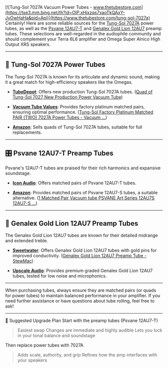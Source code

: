 [![Tung-Sol 7027A Vacuum Power Tubes - www.thetubestore.com](https://tse3.mm.bing.net/th?id=OIP.xHixzqs7xaoTkQAxY-JyOwHaHa&pid=Api)](https://www.thetubestore.com/tung-sol-7027a)
Certainly! Here are some reliable sources for the [Tung-Sol 7027A](https://www.tubedepot.com/products/tung-sol-7027-new-production-power-vacuum-tube?srsltid=AfmBOoqyayH64CwT2AGArE22vQQJBdaSuS3gGlf3yYszFnQA93xeeF0L) power tubes, as well as the [Psvane 12AU7-T](https://www.amazon.com/Matched-PSVANE-12AU7-S-replace-12AU7-T/dp/B08GM6V74F) and [Genalex Gold Lion 12AU7](https://www.amazon.com/Genalex-Gold-Lion-12AU7-Tube/dp/B00D0E8EFQ) preamp tubes. These selections are well-regarded in the audiophile community and should complement your Terra 6L6 amplifier and Omega Super Alnico High Output XRS speakers.

---

## 🔌 Tung-Sol 7027A Power Tubes

The Tung-Sol 7027A is known for its articulate and dynamic sound, making it a great match for high-efficiency speakers like the Omegas.

- **[TubeDepot](https://www.tubedepot.com/products/tung-sol-7027-new-production-power-vacuum-tube)**: Offers new production Tung-Sol 7027A tubes. ([Quad of Tung-Sol 7027 New Production Power Vacuum Tube](https://www.amazon.com/Quad-Tung-Sol-Production-Power-Vacuum/dp/B07BHT5LZ9?utm_source=chatgpt.com))

- **[Vacuum Tube Values](https://vacuumtubevalues.com/product/tung-sol-factory-platinum-matched-pair-two-7027a-power-tubes/)**: Provides factory platinum matched pairs, ensuring optimal performance. ([Tung-Sol Factory Platinum Matched PAIR (TWO) 7027A Power Tubes - Vacuum ...](https://vacuumtubevalues.com/product/tung-sol-factory-platinum-matched-pair-two-7027a-power-tubes/?utm_source=chatgpt.com))

- **[Amazon](https://www.amazon.com/Quad-Tung-Sol-Production-Power-Vacuum/dp/B07BHT5LZ9)**: Sells quads of Tung-Sol 7027A tubes, suitable for full replacements.

---

## 🎛️ Psvane 12AU7-T Preamp Tubes

Psvane's 12AU7-T tubes are praised for their rich harmonics and expansive soundstage.

- **[Icon Audio](https://iconaudio.com/psvane-ecc82-12au7t-1)**: Offers matched pairs of Psvane 12AU7-T tubes.

- **[Amazon](https://www.amazon.com/Matched-PSVANE-12AU7-S-replace-12AU7-T/dp/B08GM6V74F)**: Provides matched pairs of Psvane 12AU7-S tubes, a suitable alternative. ([1 Matched Pair Vacuum tube PSVANE Art Series 12AU7S 12AU7-S ...](https://www.amazon.com/Matched-PSVANE-12AU7-S-replace-12AU7-T/dp/B08GM6V74F?utm_source=chatgpt.com))

---

## 🦁 Genalex Gold Lion 12AU7 Preamp Tubes

The Genalex Gold Lion 12AU7 tubes are known for their detailed midrange and extended treble.

- **[Sweetwater](https://www.sweetwater.com/store/detail/GEN12AU7GL--genalex-gold-lion-12au7-ecc82-gold-pin-preamp-tube)**: Offers Genalex Gold Lion 12AU7 tubes with gold pins for improved conductivity. ([Genalex Gold Lion 12AU7 Preamp Tube - StewMac](https://www.stewmac.com/electronics/amps/tubes-valves/genalex-gold-lion-12au7-preamp-tube/?srsltid=AfmBOoqe3ububpwgGsmuozIvjAd0j7G4gVLatyB16HdEozyMSuEpSR7_&utm_source=chatgpt.com))

- **[Upscale Audio](https://upscaleaudio.com/products/gold-lion-ecc82-b749?srsltid=AfmBOopbxi12yHHrhw0W1UYN7HeVvj4pXgAlG7F1t1TmVipPRqfJO6vM)**: Provides premium graded Genalex Gold Lion 12AU7 tubes, tested for low noise and microphonics.

---

When purchasing tubes, always ensure they are matched pairs (or quads for power tubes) to maintain balanced performance in your amplifier. If you need further assistance or have questions about tube rolling, feel free to ask! 

---

🔄 Suggested Upgrade Plan
Start with the preamp tubes (Psvane 12AU7-T)
>    Easiest swap
>    Changes are immediate and highly audible
>    Lets you lock in your tonal balance and soundstage

Then replace power tubes with 7027A
>    Adds scale, authority, and grip
>    Refines how the amp interfaces with your speakers
